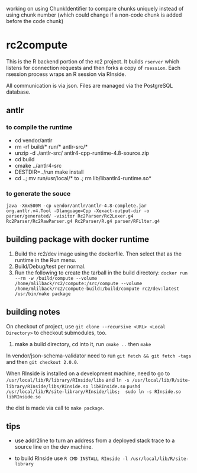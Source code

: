 working on using ChunkIdentifier to compare chunks uniquely instead of using chunk number (which could change if a non-code chunk is added before the code chunk)

# rc2compute

This is the R backend portion of the rc2 project. It builds `rserver` which listens for connection requests and then forks a copy of `rsession`. Each rsession process wraps an R session via RInside.

All communication is via json. Files are managed via the PostgreSQL database.

## antlr

### to compile the runtime
* cd vendor/antlr
* rm -rf build/* run/* antlr-src/*
* unzip -d ./antlr-src/ antlr4-cpp-runtime-4.8-source.zip 
* cd build
* cmake ../antlr4-src
* DESTDIR=../run make install
* cd ..; mv run/usr/local/* to .; rm lib/libantlr4-runtime.so*

### to generate the souce
`java -Xmx500M -cp vendor/antlr/antlr-4.8-complete.jar org.antlr.v4.Tool -Dlanguage=Cpp -Xexact-output-dir -o parser/generated/ -visitor Rc2Parser/Rc2Lexer.g4 Rc2Parser/Rc2RawParser.g4 Rc2Parser/R.g4 parser/RFilter.g4`

## building package with docker runtime

1. Build the rc2/dev image using the dockerfile. Then select that as the runtime in the Run menu. 
2. Build/Debug/test per normal.
3. Run the following to create the tarball in the build directory: `docker run --rm -w /build/compute --volume /home/mlilback/rc2/compute:/src/compute --volume /home/mlilback/rc2/compute-build:/build/compute rc2/dev:latest /usr/bin/make package`


## building notes

On checkout of project, use `git clone --recursive <URL> <Local Directory>` to checkout submodules, too.

1. make a build directory, cd into it, run `cmake ..` then `make`

In vendor/json-schema-validator need to run `git fetch && git fetch -tags` and then `git checkout 2.0.0`.

When RInside is installed on a development machine, need to go to `/usr/local/lib/R/library/RInside/libs` and `ln -s /usr/local/lib/R/site-library/RInside/libs/RInside.so libRInside.so`
`pushd /usr/local/lib/R/site-library/RInside/libs;  sudo ln -s RInside.so libRInside.so`

the dist is made via call to `make package`.

## tips

* use addr2line to turn an address from a deployed stack trace to a source line on the dev machine.

* to build RInside use `R CMD INSTALL RInside -l /usr/local/lib/R/site-library`
